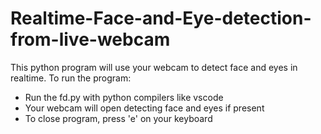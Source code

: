 # Realtime-Face-and-Eye-detection-from-live-webcam
This python program will use your webcam to detect face and eyes in realtime.
To run the program:
* Run the fd.py with python compilers like vscode
* Your webcam will open detecting face and eyes if present
* To close program, press 'e' on your keyboard
